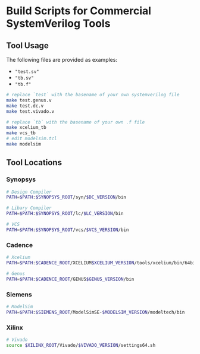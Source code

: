 # Build Scripts for Commercial SystemVerilog Tools

## Tool Usage

The following files are provided as examples:

* `"test.sv"`
* `"tb.sv"`
* `"tb.f"`

```bash
# replace `test` with the basename of your own systemverilog file
make test.genus.v
make test.dc.v
make test.vivado.v

# replace `tb` with the basename of your own .f file
make xcelium_tb
make vcs_tb
# edit modelsim.tcl
make modelsim
```

## Tool Locations

### Synopsys

```bash
# Design Compiler
PATH=$PATH:$SYNOPSYS_ROOT/syn/$DC_VERSION/bin

# Libary Compiler
PATH=$PATH:$SYNOPSYS_ROOT/lc/$LC_VERSION/bin

# VCS
PATH=$PATH:$SYNOPSYS_ROOT/vcs/$VCS_VERSION/bin
```

### Cadence

```bash
# Xcelium
PATH=$PATH:$CADENCE_ROOT/XCELIUM$XCELIUM_VERSION/tools/xcelium/bin/64bit

# Genus
PATH=$PATH:$CADENCE_ROOT/GENUS$GENUS_VERSION/bin
```

### Siemens

```bash
# ModelSim
PATH=$PATH:$SIEMENS_ROOT/ModelSimSE-$MODELSIM_VERSION/modeltech/bin
```

### Xilinx

```bash
# Vivado
source $XILINX_ROOT/Vivado/$VIVADO_VERSION/settings64.sh
```
